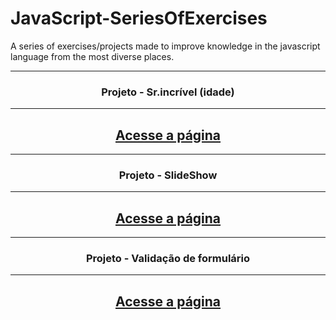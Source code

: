 # JavaScript-SeriesOfExercises
A series of exercises/projects made to improve knowledge in the javascript language from the most diverse places.

<hr>
<h3 align="center">Projeto - Sr.incrível (idade) </h3>
<hr>
<div align="center">
<h2>
<a href="https://marcus-projeto-srincrivel.netlify.app/" target="_blank">Acesse a página</a>
</h2>
</div>

<hr>
<h3 align="center">Projeto - SlideShow </h3>
<hr>
<div align="center">
<h2>
<a href="https://marcus-projeto-slideshow.netlify.app/" target="_blank">Acesse a página</a>
</h2>
</div>

<hr>
<h3 align="center">Projeto - Validação de formulário </h3>
<hr>
<div align="center">
<h2>
<a href="https://marcus-projeto-validadorformulario.netlify.app/" target="_blank">Acesse a página</a>
</h2>
</div>

